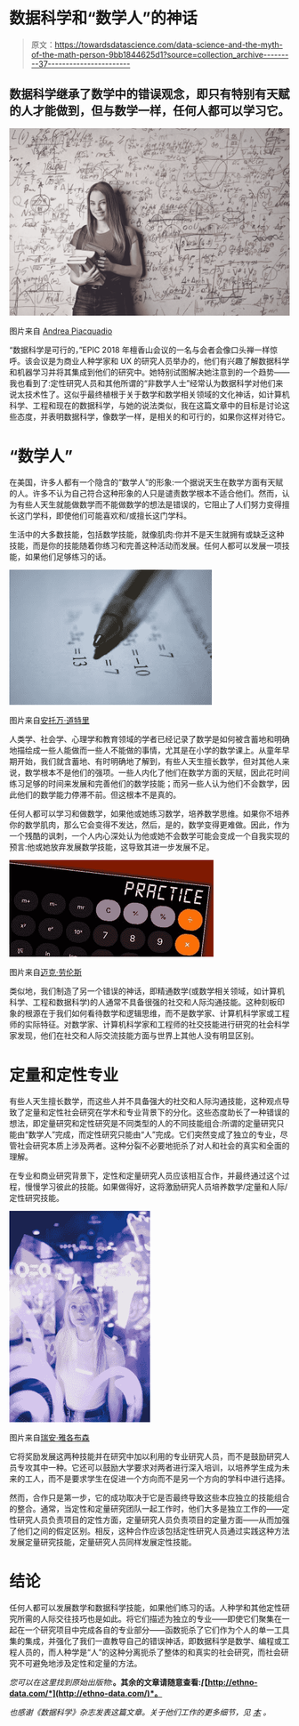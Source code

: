 # 数据科学和“数学人”的神话

> 原文：<https://towardsdatascience.com/data-science-and-the-myth-of-the-math-person-9bb1844625d1?source=collection_archive---------37----------------------->

## 数据科学继承了数学中的错误观念，即只有特别有天赋的人才能做到，但与数学一样，任何人都可以学习它。

![](img/8603816af4f0f64ccf0aafa03a6c8f2c.png)

图片来自 [Andrea Piacquadio](https://www.pexels.com/photo/woman-holding-books-3768126/)

“数据科学是可行的，”EPIC 2018 年檀香山会议的一名与会者会像口头禅一样惊呼。该会议是为商业人种学家和 UX 的研究人员举办的，他们有兴趣了解数据科学和机器学习并将其集成到他们的研究中。她特别试图解决她注意到的一个趋势——我也看到了:定性研究人员和其他所谓的“非数学人士”经常认为数据科学对他们来说太技术性了。这似乎最终植根于关于数学和数学相关领域的文化神话，如计算机科学、工程和现在的数据科学，与她的说法类似，我在这篇文章中的目标是讨论这些态度，并表明数据科学，像数学一样，是相关的和可行的，如果你这样对待它。

# “数学人”

在美国，许多人都有一个隐含的“数学人”的形象:一个据说天生在数学方面有天赋的人。许多不认为自己符合这种形象的人只是谴责数学根本不适合他们。然而，认为有些人天生就能做数学而不能做数学的想法是错误的，它阻止了人们努力变得擅长这门学科，即使他们可能喜欢和/或擅长这门学科。

生活中的大多数技能，包括数学技能，就像肌肉:你并不是天生就拥有或缺乏这种技能，而是你的技能随着你练习和完善这种活动而发展。任何人都可以发展一项技能，如果他们足够练习的话。

![](img/67686ad3c85e77b814663fef53dfb4ce.png)

图片来自[安托万·道特里](https://unsplash.com/photos/_zsL306fDck)

人类学、社会学、心理学和教育领域的学者已经记录了数学是如何被含蓄地和明确地描绘成一些人能做而一些人不能做的事情，尤其是在小学的数学课上。从童年早期开始，我们就含蓄地、有时明确地了解到，有些人天生擅长数学，但对其他人来说，数学根本不是他们的强项。一些人内化了他们在数学方面的天赋，因此花时间练习足够的时间来发展和完善他们的数学技能；而另一些人认为他们不会数学，因此他们的数学能力停滞不前。但这根本不是真的。

任何人都可以学习和做数学，如果他或她练习数学，培养数学思维。如果你不培养你的数学肌肉，那么它会变得不发达，然后，是的，数学变得更难做。因此，作为一个残酷的讽刺，一个人内心深处认为他或她不会数学可能会变成一个自我实现的预言:他或她放弃发展数学技能，这导致其进一步发展不足。

![](img/3bc7f48a063cceef7e69a1fbbbcb023e.png)

图片来自[迈克·劳伦斯](https://www.flickr.com/photos/157270154@N05/28172146158/)

类似地，我们制造了另一个错误的神话，即精通数学(或数学相关领域，如计算机科学、工程和数据科学)的人通常不具备很强的社交和人际沟通技能。这种刻板印象的根源在于我们如何看待数学和逻辑思维，而不是数学家、计算机科学家或工程师的实际特征。对数学家、计算机科学家和工程师的社交技能进行研究的社会科学家发现，他们在社交和人际交流技能方面与世界上其他人没有明显区别。

# 定量和定性专业

有些人天生擅长数学，而这些人并不具备强大的社交和人际沟通技能，这种观点导致了定量和定性社会研究在学术和专业背景下的分化。这些态度助长了一种错误的想法，即定量研究和定性研究是不同类型的人的不同技能组合:所谓的定量研究只能由“数学人”完成，而定性研究只能由“人”完成。它们突然变成了独立的专业，尽管社会研究本质上涉及两者。这种分裂不必要地扼杀了对人和社会的真实和全面的理解。

在专业和商业研究背景下，定性和定量研究人员应该相互合作，并最终通过这个过程，慢慢学习彼此的技能。如果做得好，这将激励研究人员培养数学/定量和人际/定性研究技能。

![](img/83d427adf6369fc2b36174ed4dd14cfe.png)

图片来自[瑞安·雅各布森](https://unsplash.com/photos/rOYhgmDIOg8)

它将奖励发展这两种技能并在研究中加以利用的专业研究人员，而不是鼓励研究人员专攻其中一种。它还可以鼓励大学要求对两者进行深入培训，以培养学生成为未来的工人，而不是要求学生在促进一个方向而不是另一个方向的学科中进行选择。

然而，合作只是第一步，它的成功取决于它是否最终导致这些本应独立的技能组合的整合。通常，当定性和定量研究团队一起工作时，他们大多是独立工作的——定性研究人员负责项目的定性方面，定量研究人员负责项目的定量方面——从而加强了他们之间的假定区别。相反，这种合作应该包括定性研究人员通过实践这种方法发展定量研究技能，定量研究人员同样发展定性技能。

# 结论

任何人都可以发展数学和数据科学技能，如果他们练习的话。人种学和其他定性研究所需的人际交往技巧也是如此。将它们描述为独立的专业——即使它们聚集在一起在一个研究项目中完成各自的专业部分——函数扼杀了它们作为个人的单一工具集的集成，并强化了我们一直教导自己的错误神话，即数据科学是数学、编程或工程人员的，而人种学是“人”的这种分离扼杀了整体的和真实的社会研究，而社会研究不可避免地涉及定性和定量的方法。

*您可以在这里找到原始出版物:*[](https://ethno-data.com/the-myth-of-the-math-person/)**。其余的文章请随意查看:*[*【http://ethno-data.com/*](http://ethno-data.com/)*。**

**也感谢《数据科学》杂志发表这篇文章。关于他们工作的更多细节，见* [*本*](/about-towards-data-science-d691af11cc2f) *。**